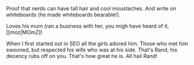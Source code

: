 Proof that nerds can have tall hair and cool moustaches. And write on whiteboards (he made whiteboards bearable!).  

Loves his mum (ran a business with her, you migh have heard of it, [[moz|MOmZ])  

When I first started out in SEO all the girls adored him. Those who met him swooned, but respected his wife who was at his side. That's Rand; his decency rubs off on you. That's how great he is. All hail Rand!